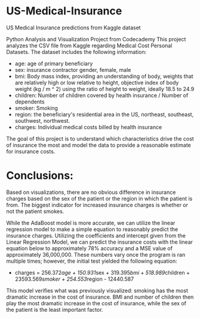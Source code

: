 # US-Medical-Insurance
 US Medical Insurance predictions from Kaggle dataset

Python Analysis and Visualization Project from Codecademy
This project analyzes the CSV file from Kaggle regarding Medical Cost Personal Datasets. The dataset includes the following information:
* age: age of primary beneficiary
* sex: insurance contractor gender, female, male
* bmi: Body mass index, providing an understanding of body, weights that are relatively high or low relative to height, objective index of body weight (kg / m ^ 2) using the ratio of height to weight, ideally 18.5 to 24.9
* children: Number of children covered by health insurance / Number of dependents
* smoker: Smoking
* region: the beneficiary's residential area in the US, northeast, southeast, southwest, northwest.
* charges: Individual medical costs billed by health insurance

The goal of this project is to understand which characteristics drive the cost of insurance the most and model the data to provide a reasonable estimate for insurance costs.


# Conclusions:

Based on visualizations, there are no obvious difference in insurance charges based on the sex of the patient or the region in which the patient is from. The biggest indicator for increased insurance charges is whether or not the patient smokes.

While the AdaBoost model is more accurate, we can utilize the linear regression model to make a simple equation to reasonably predict the insurance charges. Utilizing the coefficients and intercept given from the Linear Regression Model, we can predict the insurance costs with the linear equation below to approximately 78% accuracy and a MSE value of approximately 36,000,000. These numbers vary once the program is ran multiple times; however, the initial test yielded the following equation:

* charges = 256.372*age + 150.931*sex + 319.395*bmi + 518.989*children + 23593.569*smoker + 254.553*region - 12440.587 
 
This model verifies what was previously visualized: smoking has the most dramatic increase in the cost of insurance. BMI and number of children then play the most dramatic increase in the cost of insurance, while the sex of the patient is the least important factor. 
